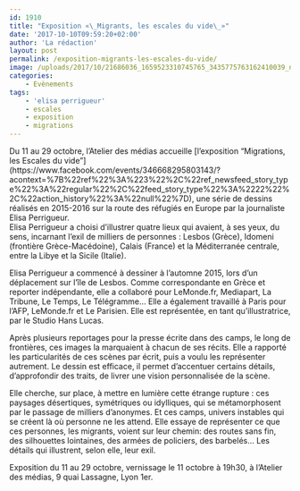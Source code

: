 ```yaml
---
id: 1910
title: "Exposition «\_Migrants, les escales du vide\_»"
date: '2017-10-10T09:59:20+02:00'
author: 'La rédaction'
layout: post
permalink: /exposition-migrants-les-escales-du-vide/
image: /uploads/2017/10/21686036_1659523310745765_3435775763162410039_n.jpg
categories:
    - Evènements
tags:
    - 'elisa perrigueur'
    - escales
    - exposition
    - migrations
---
```


<div class="_4-u2 _3xaf _3-95 _4-u8"><div class="_2qgs"><div class="text_exposed_root text_exposed" id="id_59dc7d2bcee325308828794">Du 11 au 29 octobre, l’Atelier des médias accueille [l’exposition “Migrations, les Escales du vide”](https://www.facebook.com/events/346668295803143/?acontext=%7B%22ref%22%3A%223%22%2C%22ref_newsfeed_story_type%22%3A%22regular%22%2C%22feed_story_type%22%3A%2222%22%2C%22action_history%22%3A%22null%22%7D), une série de dessins réalisés en 2015-2016 sur la route des réfugiés en Europe par la journaliste Elisa Perrigueur.</div><div class="text_exposed_root text_exposed"></div><div class="text_exposed_root text_exposed">Elisa Perrigueur a choisi d’illustrer quatre lieux qui avaient, à ses yeux, du sens, incarnant l’exil de milliers de personnes : Lesbos (Grèce), Idomeni (frontière Grèce-Macédoine), Calais (France) et la Méditerranée centrale, entre la Libye et la Sicile (Italie).

Elisa Perrigueur a commencé à dessiner à l’automne 2015, lors d’un déplacement sur l’île de Lesbos. Comme correspondante en Grèce et reporter indépendante, elle a collaboré pour LeMonde.fr, Mediapart, La Tribune, Le Temps, Le Télégramme… Elle a également travaillé à Paris pour l’AFP, LeMonde.fr et Le Pari<span class="text_exposed_show">sien. Elle est représentée, en tant qu’illustratrice, par le Studio Hans Lucas.</span>

Après plusieurs reportages pour la presse écrite dans des camps, le long de frontières, ces images la marquaient à chacun de ses récits. Elle a rapporté les particularités de ces scènes par écrit, puis a voulu les représenter autrement. Le dessin est efficace, il permet d’accentuer certains détails, d’approfondir des traits, de livrer une vision personnalisée de la scène.

Elle cherche, sur place, à mettre en lumière cette étrange rupture : ces paysages désertiques, symétriques ou idylliques, qui se métamorphosent par le passage de milliers d’anonymes. Et ces camps, univers instables qui se créent là où personne ne les attend. Elle essaye de représenter ce que ces personnes, les migrants, voient sur leur chemin: des routes sans fin, des silhouettes lointaines, des armées de policiers, des barbelés… Les détails qui illustrent, selon elle, leur exil.

Exposition du 11 au 29 octobre, vernissage le 11 octobre à 19h30, à l’Atelier des médias, 9 quai Lassagne, Lyon 1er.

</div></div></div><div data-testid="message_friends_unit" id="u_jsonp_25_15"></div>